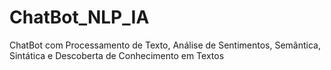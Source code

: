 # ChatBot_NLP_IA
ChatBot com Processamento de Texto, Análise de Sentimentos, Semântica, Sintática e Descoberta de Conhecimento em Textos
